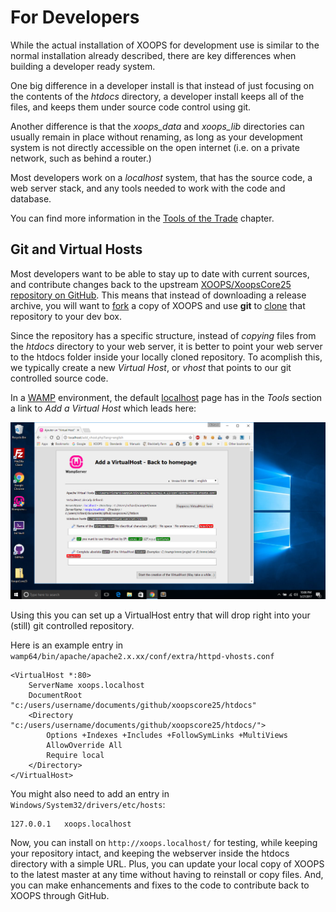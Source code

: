 # For Developers

While the actual installation of XOOPS for development use is similar to
the normal installation already described, there are key differences when
building a developer ready system.

One big difference in a developer install is that instead of just
focusing on the contents of the *htdocs* directory, a developer install
keeps all of the files, and keeps them under source code control using git.

Another difference is that the *xoops_data* and *xoops_lib* directories
can usually remain in place without renaming, as long as your development
system is not directly accessible on the open internet (i.e. on a private
network, such as behind a router.)

Most developers work on a *localhost* system, that has the source code, a
web server stack, and any tools needed to work with the code and database.

You can find more information in the [Tools of the Trade](../tools/README.md) chapter.

## Git and Virtual Hosts

Most developers want to be able to stay up to date with current sources,
and contribute changes back to the upstream [XOOPS/XoopsCore25 repository on GitHub](https://github.com/XOOPS/XoopsCore25).
This means that instead of downloading a release archive, you will want
to [fork](https://help.github.com/articles/fork-a-repo/) a copy of XOOPS and use **git** to [clone](https://help.github.com/categories/bootcamp/) that repository to your dev box.

Since the repository has a specific structure, instead of *copying* files
from the *htdocs* directory to your web server, it is better to point your
web server to the htdocs folder inside your locally cloned repository. To
acomplish this, we typically create a new *Virtual Host*, or *vhost* that
points to our git controlled source code.

In a [WAMP](http://www.wampserver.com/) environment, the default [localhost](http://localhost/)
page has in the *Tools* section a link to *Add a Virtual Host* which leads here:

![WAMP Add Virtual Host](../../assets/wamp-vhost-03.png)

Using this you can set up a VirtualHost entry that will drop right into
your (still) git controlled repository.

Here is an example entry in `wamp64/bin/apache/apache2.x.xx/conf/extra/httpd-vhosts.conf`

```
<VirtualHost *:80>
	ServerName xoops.localhost
	DocumentRoot "c:/users/username/documents/github/xoopscore25/htdocs"
	<Directory  "c:/users/username/documents/github/xoopscore25/htdocs/">
		Options +Indexes +Includes +FollowSymLinks +MultiViews
		AllowOverride All
		Require local
	</Directory>
</VirtualHost>
```

You might also need to add an entry in `Windows/System32/drivers/etc/hosts`:

```
127.0.0.1	xoops.localhost
```

Now, you can install on `http://xoops.localhost/` for testing, while keeping your
repository intact, and keeping the webserver inside the htdocs directory with
a simple URL. Plus, you can update your local copy of XOOPS to the latest master
at any time without having to reinstall or copy files. And, you can make
enhancements and fixes to the code to contribute back to XOOPS through GitHub.
